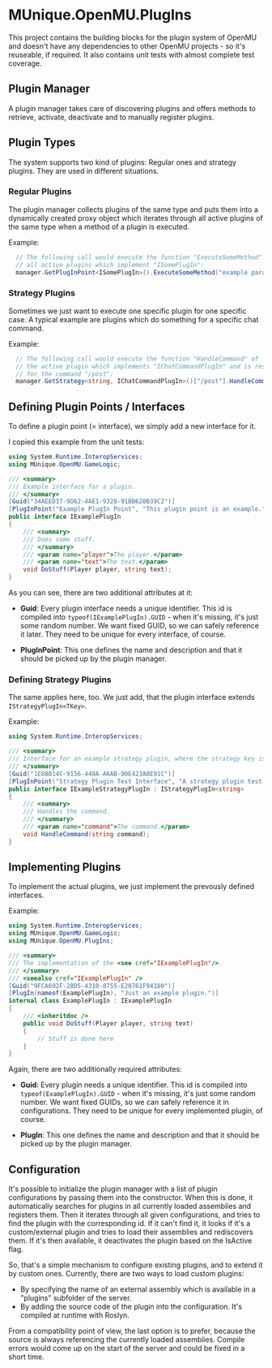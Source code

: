 ﻿# MUnique.OpenMU.PlugIns

This project contains the building blocks for the plugin system of OpenMU and
doesn't have any dependencies to other OpenMU projects - so it's reuseable, if required.
It also contains unit tests with almost complete test coverage.

## Plugin Manager
A plugin manager takes care of discovering plugins and offers methods to retrieve,
activate, deactivate and to manually register plugins.

## Plugin Types
The system supports two kind of plugins: Regular ones and strategy plugins.
They are used in different situations.

### Regular Plugins
The plugin manager collects plugins of the same type and puts them into a dynamically
created proxy object which iterates through all active plugins of the same type when a
method of a plugin is executed.

Example:
```csharp
  // The following call would execute the function "ExecuteSomeMethod" of
  // all active plugins which implement "ISomePlugIn":
  manager.GetPlugInPoint<ISomePlugIn>().ExecuteSomeMethod("example parameter");
```

### Strategy Plugins
Sometimes we just want to execute one specific plugin for one specific case.
A typical example are plugins which do something for a specific chat command.

Example:
```csharp
  // The following call would execute the function "HandleCommand" of
  // the active plugin which implements "IChatCommandPlugIn" and is responsible
  // for the command "/post":
  manager.GetStrategy<string, IChatCommandPlugIn>()["/post"].HandleCommand("/post Hello World");
```

## Defining Plugin Points / Interfaces
To define a plugin point (= interface), we simply add a new interface for it.

I copied this example from the unit tests:
```csharp
using System.Runtime.InteropServices;
using MUnique.OpenMU.GameLogic;

/// <summary>
/// Example interface for a plugin.
/// </summary>
[Guid("34AEED37-9D62-4AE1-9320-91BB620B39C2")]
[PlugInPoint("Example PlugIn Point", "This plugin point is an example.")]
public interface IExamplePlugIn
{
    /// <summary>
    /// Does some stuff.
    /// </summary>
    /// <param name="player">The player.</param>
    /// <param name="text">The text.</param>
    void DoStuff(Player player, string text);
}
```

As you can see, there are two additional attributes at it:
  * **Guid**: Every plugin interface needs a unique identifier. 
              This id is compiled into ```typeof(IExamplePlugIn).GUID``` - when it's missing,
              it's just some random number. We want fixed GUID, so we can safely
              reference it later. They need to be unique for every interface, of course.
  
  * **PlugInPoint**: This one defines the name and description and that it should be picked up
                     by the plugin manager.

### Defining Strategy Plugins
The same applies here, too. We just add, that the plugin interface extends ```IStrategyPlugIn<TKey>```.

Example:
```csharp
using System.Runtime.InteropServices;

/// <summary>
/// Interface for an example strategy plugin, where the strategy key is a string.
/// </summary>
[Guid("1E68B14C-9156-448A-A6AB-90E423A8E91C")]
[PlugInPoint("Strategy Plugin Test Interface", "A strategy plugin test interface")]
public interface IExampleStrategyPlugIn : IStrategyPlugIn<string>
{
    /// <summary>
    /// Handles the command.
    /// </summary>
    /// <param name="command">The command.</param>
    void HandleCommand(string command);
}
```

## Implementing Plugins
To implement the actual plugins, we just implement the prevously defined interfaces.

Example:
```csharp
using System.Runtime.InteropServices;
using MUnique.OpenMU.GameLogic;
using MUnique.OpenMU.PlugIns;

/// <summary>
/// The implementation of the <see cref="IExamplePlugIn"/>.
/// </summary>
/// <seealso cref="IExamplePlugIn" />
[Guid("9FCA692F-2BD5-4310-8755-E20761F94180")]
[PlugIn(nameof(ExamplePlugIn), "Just an example plugin.")]
internal class ExamplePlugIn : IExamplePlugIn
{
    /// <inheritdoc />
    public void DoStuff(Player player, string text)
    {
        // Stuff is done here
    }
}
```

Again, there are two additionally required attributes:
  * **Guid**: Every plugin needs a unique identifier. 
              This id is compiled into ```typeof(ExamplePlugIn).GUID``` - when it's missing,
              it's just some random number. We want fixed GUIDs, so we can safely
              reference it in configurations. They need to be unique for every implemented plugin, of course.
  
  * **PlugIn**: This one defines the name and description and that it should be picked up
                by the plugin manager.

## Configuration
It's possible to initialize the plugin manager with a list of plugin configurations by passing
them into the constructor.
When this is done, it automatically searches for plugins in all currently loaded assemblies
and registers them. Then it iterates through all given configurations, and tries to find the plugin with the
corresponding id. If it can't find it, it looks if it's a custom/external plugin and tries to load their
assemblies and rediscovers them.
If it's then available, it deactivates the plugin based on the IsActive flag.

So, that's a simple mechanism to configure existing plugins, and to extend it by custom ones. Currently,
there are two ways to load custom plugins:
  * By specifying the name of an external assembly which is available in a "plugins" subfolder of the server.
  * By adding the source code of the plugin into the configuration. It's compiled at runtime with Roslyn.

From a compatibility point of view, the last option is to prefer, because the source is always referencing
the currently loaded assemblies. Compile errors would come up on the start of the server and could be fixed
in a short time.


